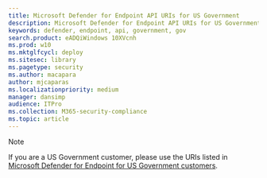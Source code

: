 ```yaml
---
title: Microsoft Defender for Endpoint API URIs for US Government
description: Microsoft Defender for Endpoint API URIs for US Government
keywords: defender, endpoint, api, government, gov
search.product: eADQiWindows 10XVcnh
ms.prod: w10
ms.mktglfcycl: deploy
ms.sitesec: library
ms.pagetype: security
ms.author: macapara
author: mjcaparas
ms.localizationpriority: medium
manager: dansimp
audience: ITPro
ms.collection: M365-security-compliance 
ms.topic: article
---
```


> [!NOTE]
> If you are a US Government customer, please use the URIs listed in [Microsoft Defender for Endpoint for US Government customers](/microsoft-365/security/defender-endpoint/gov#api).
